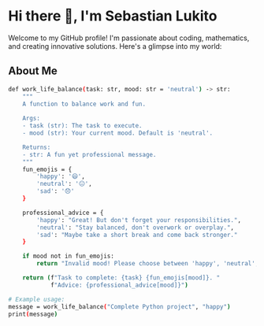 # Hi there 👋, I'm Sebastian Lukito

Welcome to my GitHub profile! I'm passionate about coding, mathematics, and creating innovative solutions. Here's a glimpse into my world:

## About Me

```bash
def work_life_balance(task: str, mood: str = 'neutral') -> str:
    """
    A function to balance work and fun.
    
    Args:
    - task (str): The task to execute.
    - mood (str): Your current mood. Default is 'neutral'.

    Returns:
    - str: A fun yet professional message.
    """
    fun_emojis = {
        'happy': '😄',
        'neutral': '😐',
        'sad': '😞'
    }

    professional_advice = {
        'happy': "Great! But don't forget your responsibilities.",
        'neutral': "Stay balanced, don't overwork or overplay.",
        'sad': "Maybe take a short break and come back stronger."
    }

    if mood not in fun_emojis:
        return "Invalid mood! Please choose between 'happy', 'neutral', or 'sad'."

    return (f"Task to complete: {task} {fun_emojis[mood]}. "
            f"Advice: {professional_advice[mood]}")

# Example usage:
message = work_life_balance("Complete Python project", "happy")
print(message)
```
